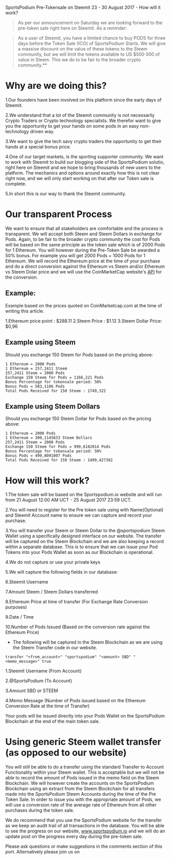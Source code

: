 SportsPodium Pre-Tokensale on Steemit 23 - 30 August 2017 - How will it work?

> As per our announcement on Saturday we are looking forward to the pre-token sale right here on Steemit.  As a reminder:

> As a user of Steemit, you have a limited chance to buy PODS for three days before the Token Sale (ICO) of SportsPodium Starts. We will give a massive discount on the value of these tokens to the Steem community, but we will limit the tokens available to US $500 000 of value in Steem. This we do to be fair to the broader crypto community.**
 
# Why are we doing this?
1.Our founders have been involved on this platform since the early days of Steemit. 

2.We understand that a lot of the Steemit community is not necessarily Crypto Traders or Crypto technology specialists.  We therefor want to give you the opportunity to get your hands on some pods in an easy non-technology driven way.  

3.We want to give the tech savy crypto traders the opportunity to get their hands at a special bonus price.

4.One of our target markets, is the sporting supporter community.  We want to work with Steemit to build our blogging side of the SportsPodium solutio, right here on Steemit and we hope to bring thousands of new users to the platform. The mechanics and options around exactly how this is not clear right now, and we will only start working on that after our Token sale is complete.

5.In short this is our way to thank the Steemit community.
 
# Our transparent Process
 
We want to ensure that all stakeholders are comfortable and the process is transparent.  We will accept both Steem and Steem Dollars in exchange for Pods.  Again, to be fair to the broader crypto community the cost for Pods will be based on the same principle as the token sale which is of 2000 Pods for 1 Ethereum.  You will however during the Pre-Token Sale be awarded a 50% bonus. For example you will get  2000 Pods + 1000 Pods for 1 Ethereum.   We will record the Ethereum price at the time of your purchase and do a direct conversion against the Ethereum vs Steem and/or Ethereum vs Steem Dolar price and we will use the CoinMarketCap website's [API](https://coinmarketcap.com/api/) for the conversion.
 
## Example:
Example based on the prices quoted on CoinMarketcap.com at the time of writing this article.
 
1.Ethereum price point :  $288.11
2.Steem Price : $1.12
3.Steem Dollar Price: $0,96
 
## Example using Steem
 
Should you exchange 150 Steem for Pods based on the pricing above:

```
1 Ethereum = 2000 Pods
1 Ethereum = 257,2411 Steem
257,2411 Steem = 2000 Pods
Exchange 150 Steem for Pods = 1166,221 Pods
Bonus Percentage for tokensale period: 50% 
Bonus Pods = 583,1106 Pods
Total Pods Received for 150 Steem : 1749,322
```

## Example using Steem Dollars
 
Should you exchange 150 Steem Dollar for Pods based on the pricing above:

``` 
1 Ethereum = 2000 Pods
1 Ethereum = 300,1145833 Steem Dollars
257,2411 Steem = 2000 Pods
Exchange 150 Steem for Pods = 999,6182014 Pods
Bonus Percentage for tokensale period: 50% 
Bonus Pods = 499,8091007 Pods
Total Pods Received for 150 Steem : 1499,427302
```

# How will this work?

1.The token sale will be based on the Sportspodium.io website and will run from 21 August 12:00 AM UCT - 25 August 2017 23:59 UCT.

2.You will need to register for the Pre token sale using with Name(Optional) and Steemit Account name to ensure we can capture and record your purchase.

3.You will transfer your Steem or Steem Dollar to the @sportspodium Steem Wallet using a specifically designed interface on our website.  The transfer will be captured on the Steem Blockchain and we are also keeping a record within a separate database.  This is to ensure that we can issue your Pod Tokens into your Pods Wallet as soon as our Blockchain is operational.

4.We do not capture or use your private keys

5.We will capture the following fields in our database:

6.Steemit Username

7.Amount Steem / Steem Dollars transferred

8.Ethereum Price at time of transfer (For Exchange Rate Conversion purposes)

9.Date / Time

10.Number of Pods Issued (Based on the conversion rate against the Ethereum Price)
 
* The following will be captured in the Steem Blockchain as we are using the Steem Transfer code in our website.

```
transfer "<from_account>" "sportspodium" "<amount> SBD" "<memo_message>" true
```
 
1.Steemit Username (From Account)

2.@SportsPodium (To Account)

3.Amount SBD or STEEM

4.Memo Message (Number of Pods issued based on the Ethereum Conversion Rate at the time of Transfer)
 
Your pods will be issued directly into your Pods Wallet on the SportsPodium Blockchain at the end of the main token sale.    
 
# Using generic Steem wallet transfer (as opposed to our website)

You will still be able to do a transfer using the standard Transfer to Account Functionality within your Steem wallet. This is acceptable but we will not be able to record the amount of Pods issued in the memo field on the Steem Blockchain.  We will however create the accounts on the SportsPodium Blockchain using an extract from the Steem Blockchain for all transfers made into the SportsPodium Steem Accounts during the time of the Pre Token Sale.  In order to issue you with the appropriate amount of Pods, we will use a conversion rate of the average rate of Ethereum from all other purchases during the token sale. 
 
We do recommend that you use the SportsPodium website for the transfer as we keep an audit trail of all transactions in the database. You will be able to see the progress on our website, www.sportspodium.io and we will do an update post on the progress every day during the pre-token sale.
 
Please ask questions or make suggestions in the comments section of this port.  Alternatively please join us on 